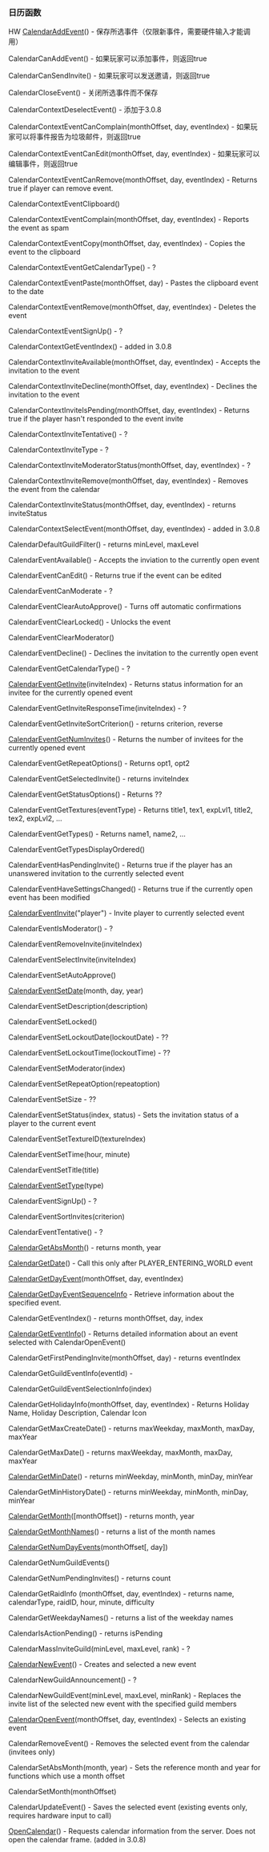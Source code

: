 ### 日历函数

HW [CalendarAddEvent](https://wow.gamepedia.com/API_CalendarAddEvent)\(\) - 保存所选事件（仅限新事件，需要硬件输入才能调用）

CalendarCanAddEvent\(\) - 如果玩家可以添加事件，则返回true

CalendarCanSendInvite\(\) - 如果玩家可以发送邀请，则返回true

CalendarCloseEvent\(\) - 关闭所选事件而不保存

CalendarContextDeselectEvent\(\) - 添加于3.0.8

CalendarContextEventCanComplain\(monthOffset, day, eventIndex\) - 如果玩家可以将事件报告为垃圾邮件，则返回true

CalendarContextEventCanEdit\(monthOffset, day, eventIndex\) - 如果玩家可以编辑事件，则返回true

CalendarContextEventCanRemove\(monthOffset, day, eventIndex\) - Returns true if player can remove event.

CalendarContextEventClipboard\(\)

CalendarContextEventComplain\(monthOffset, day, eventIndex\) - Reports the event as spam

CalendarContextEventCopy\(monthOffset, day, eventIndex\) - Copies the event to the clipboard

CalendarContextEventGetCalendarType\(\) - ?

CalendarContextEventPaste\(monthOffset, day\) - Pastes the clipboard event to the date

CalendarContextEventRemove\(monthOffset, day, eventIndex\) - Deletes the event

CalendarContextEventSignUp\(\) - ?

CalendarContextGetEventIndex\(\) - added in 3.0.8

CalendarContextInviteAvailable\(monthOffset, day, eventIndex\) - Accepts the invitation to the event

CalendarContextInviteDecline\(monthOffset, day, eventIndex\) - Declines the invitation to the event

CalendarContextInviteIsPending\(monthOffset, day, eventIndex\) - Returns true if the player hasn't responded to the event invite

CalendarContextInviteTentative\(\) - ?

CalendarContextInviteType - ?

CalendarContextInviteModeratorStatus\(monthOffset, day, eventIndex\) - ?

CalendarContextInviteRemove\(monthOffset, day, eventIndex\) - Removes the event from the calendar

CalendarContextInviteStatus\(monthOffset, day, eventIndex\) - returns inviteStatus

CalendarContextSelectEvent\(monthOffset, day, eventIndex\) - added in 3.0.8

CalendarDefaultGuildFilter\(\) - returns minLevel, maxLevel

CalendarEventAvailable\(\) - Accepts the inviation to the currently open event

CalendarEventCanEdit\(\) - Returns true if the event can be edited

CalendarEventCanModerate - ?

CalendarEventClearAutoApprove\(\) - Turns off automatic confirmations

CalendarEventClearLocked\(\) - Unlocks the event

CalendarEventClearModerator\(\)

CalendarEventDecline\(\) - Declines the invitation to the currently open event

CalendarEventGetCalendarType\(\) - ?

[CalendarEventGetInvite](https://wow.gamepedia.com/API_CalendarEventGetInvite)\(inviteIndex\) - Returns status information for an invitee for the currently opened event

CalendarEventGetInviteResponseTime\(inviteIndex\) - ?

CalendarEventGetInviteSortCriterion\(\) - returns criterion, reverse

[CalendarEventGetNumInvites](https://wow.gamepedia.com/API_CalendarEventGetNumInvites)\(\) - Returns the number of invitees for the currently opened event

CalendarEventGetRepeatOptions\(\) - Returns opt1, opt2

CalendarEventGetSelectedInvite\(\) - returns inviteIndex

CalendarEventGetStatusOptions\(\) - Returns ??

CalendarEventGetTextures\(eventType\) - Returns title1, tex1, expLvl1, title2, tex2, expLvl2, ...

CalendarEventGetTypes\(\) - Returns name1, name2, ...

CalendarEventGetTypesDisplayOrdered\(\)

CalendarEventHasPendingInvite\(\) - Returns true if the player has an unanswered invitation to the currently selected event

CalendarEventHaveSettingsChanged\(\) - Returns true if the currently open event has been modified

[CalendarEventInvite](https://wow.gamepedia.com/API_CalendarEventInvite)\("player"\) - Invite player to currently selected event

CalendarEventIsModerator\(\) - ?

CalendarEventRemoveInvite\(inviteIndex\)

CalendarEventSelectInvite\(inviteIndex\)

CalendarEventSetAutoApprove\(\)

[CalendarEventSetDate](https://wow.gamepedia.com/API_CalendarEventSetDate)\(month, day, year\)

CalendarEventSetDescription\(description\)

CalendarEventSetLocked\(\)

CalendarEventSetLockoutDate\(lockoutDate\) - ??

CalendarEventSetLockoutTime\(lockoutTime\) - ??

CalendarEventSetModerator\(index\)

CalendarEventSetRepeatOption\(repeatoption\)

CalendarEventSetSize - ??

CalendarEventSetStatus\(index, status\) - Sets the invitation status of a player to the current event

CalendarEventSetTextureID\(textureIndex\)

CalendarEventSetTime\(hour, minute\)

CalendarEventSetTitle\(title\)

[CalendarEventSetType](https://wow.gamepedia.com/API_CalendarEventSetType)\(type\)

CalendarEventSignUp\(\) - ?

CalendarEventSortInvites\(criterion\)

CalendarEventTentative\(\) - ?

[CalendarGetAbsMonth](https://wow.gamepedia.com/API_CalendarGetAbsMonth)\(\) - returns month, year

[CalendarGetDate](https://wow.gamepedia.com/API_CalendarGetDate)\(\) - Call this only after PLAYER\_ENTERING\_WORLD event

[CalendarGetDayEvent](https://wow.gamepedia.com/API_CalendarGetDayEvent)\(monthOffset, day, eventIndex\)

[CalendarGetDayEventSequenceInfo](https://wow.gamepedia.com/API_CalendarGetDayEventSequenceInfo) - Retrieve information about the specified event.

CalendarGetEventIndex\(\) - returns monthOffset, day, index

[CalendarGetEventInfo](https://wow.gamepedia.com/API_CalendarGetEventInfo)\(\) - Returns detailed information about an event selected with CalendarOpenEvent\(\)

CalendarGetFirstPendingInvite\(monthOffset, day\) - returns eventIndex

CalendarGetGuildEventInfo\(eventId\) -

CalendarGetGuildEventSelectionInfo\(index\)

CalendarGetHolidayInfo\(monthOffset, day, eventIndex\) - Returns Holiday Name, Holiday Description, Calendar Icon

CalendarGetMaxCreateDate\(\) - returns maxWeekday, maxMonth, maxDay, maxYear

CalendarGetMaxDate\(\) - returns maxWeekday, maxMonth, maxDay, maxYear

[CalendarGetMinDate](https://wow.gamepedia.com/API_CalendarGetMinDate)\(\) - returns minWeekday, minMonth, minDay, minYear

CalendarGetMinHistoryDate\(\) - returns minWeekday, minMonth, minDay, minYear

[CalendarGetMonth](https://wow.gamepedia.com/API_CalendarGetMonth)\(\[monthOffset\]\) - returns month, year

[CalendarGetMonthNames](https://wow.gamepedia.com/API_CalendarGetMonthNames)\(\) - returns a list of the month names

[CalendarGetNumDayEvents](https://wow.gamepedia.com/API_CalendarGetNumDayEvents)\(monthOffset\[, day\]\)

CalendarGetNumGuildEvents\(\)

CalendarGetNumPendingInvites\(\) - returns count

CalendarGetRaidInfo \(monthOffset, day, eventIndex\) - returns name, calendarType, raidID, hour, minute, difficulty

CalendarGetWeekdayNames\(\) - returns a list of the weekday names

CalendarIsActionPending\(\) - returns isPending

CalendarMassInviteGuild\(minLevel, maxLevel, rank\) - ?

[CalendarNewEvent](https://wow.gamepedia.com/API_CalendarNewEvent)\(\) - Creates and selected a new event

CalendarNewGuildAnnouncement\(\) - ?

CalendarNewGuildEvent\(minLevel, maxLevel, minRank\) - Replaces the invite list of the selected new event with the specified guild members

[CalendarOpenEvent](https://wow.gamepedia.com/API_CalendarOpenEvent)\(monthOffset, day, eventIndex\) - Selects an existing event

CalendarRemoveEvent\(\) - Removes the selected event from the calendar \(invitees only\)

CalendarSetAbsMonth\(month, year\) - Sets the reference month and year for functions which use a month offset

CalendarSetMonth\(monthOffset\)

CalendarUpdateEvent\(\) - Saves the selected event \(existing events only, requires hardware input to call\)

[OpenCalendar](https://wow.gamepedia.com/API_OpenCalendar)\(\) - Requests calendar information from the server. Does not open the calendar frame. \(added in 3.0.8\)

